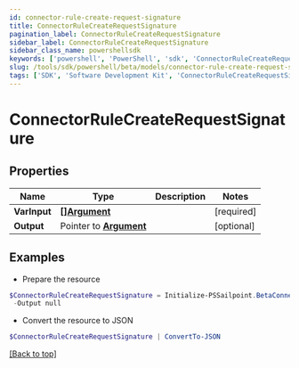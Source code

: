 ```yaml
---
id: connector-rule-create-request-signature
title: ConnectorRuleCreateRequestSignature
pagination_label: ConnectorRuleCreateRequestSignature
sidebar_label: ConnectorRuleCreateRequestSignature
sidebar_class_name: powershellsdk
keywords: ['powershell', 'PowerShell', 'sdk', 'ConnectorRuleCreateRequestSignature'] 
slug: /tools/sdk/powershell/beta/models/connector-rule-create-request-signature
tags: ['SDK', 'Software Development Kit', 'ConnectorRuleCreateRequestSignature']
---
```



# ConnectorRuleCreateRequestSignature

## Properties

Name | Type | Description | Notes
------------ | ------------- | ------------- | -------------
**VarInput** |  [**[]Argument**](argument) |  | [required]
**Output** |  Pointer to [**Argument**](argument) |  | [optional] 

## Examples

- Prepare the resource
```powershell
$ConnectorRuleCreateRequestSignature = Initialize-PSSailpoint.BetaConnectorRuleCreateRequestSignature  -VarInput null `
 -Output null
```

- Convert the resource to JSON
```powershell
$ConnectorRuleCreateRequestSignature | ConvertTo-JSON
```


[[Back to top]](#) 


